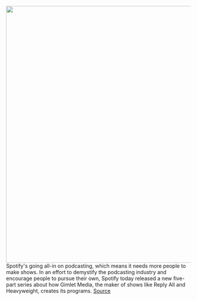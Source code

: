 <img src='https://cdn.vox-cdn.com/thumbor/9fNOJanumgbtncbMr5oCQ_MhccE=/0x0:733x489/1200x800/filters:focal(309x187:425x303)/cdn.vox-cdn.com/uploads/chorus_image/image/66213832/gimlet.0.jpg' width='700px' /><br/>
Spotify's going all-in on podcasting, which means it needs more people to make shows. In an effort to demystify the podcasting industry and encourage people to pursue their own, Spotify today released a new five-part series about how Gimlet Media, the maker of shows like Reply All and Heavyweight, creates its programs.
<a href='https://www.theverge.com/2020/1/29/21113480/spotify-gimlet-media-academy-podcast-release'> Source <a/>